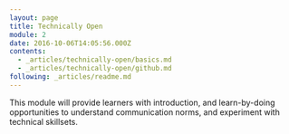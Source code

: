```yaml
---
layout: page
title: Technically Open
module: 2
date: 2016-10-06T14:05:56.000Z
contents:
  - _articles/technically-open/basics.md
  - _articles/technically-open/github.md
following: _articles/readme.md
---
```


This module will provide learners with introduction, and learn-by-doing opportunities to understand communication norms, and experiment with technical skillsets.
